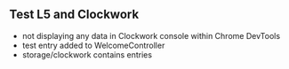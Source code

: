 ## Test L5 and Clockwork

- not displaying any data in Clockwork console within Chrome DevTools
- test entry added to WelcomeController
- storage/clockwork contains entries